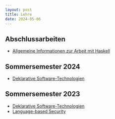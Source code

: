 ```yaml
---
layout: post
title: Lehre
date: 2024-05-06
---
```



## Abschlussarbeiten

<!-- - [Themen für Abschlussarbeiten und Projekte](student-projects.md)  -->
- [Allgemeine Informationen zur Arbeit mit Haskell](haskell.md)


## Sommersemester 2024

- [Deklarative Software-Technologien](2024/declarative-software-technologies.md)


## Sommersemester 2023

- [Deklarative Software-Technologien](2023/declarative-software-technologies.md)
- [Language-based Security](2023/language-based-security.md)

